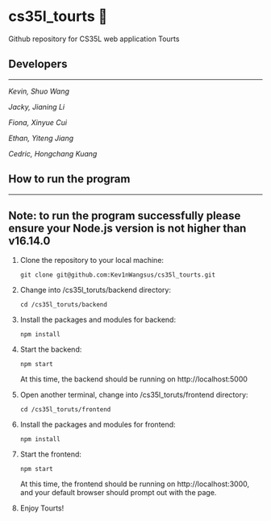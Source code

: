 # **cs35l_tourts 🎾**

Github repository for CS35L web application Tourts 

## **Developers**

---

*Kevin, Shuo Wang*

*Jacky, Jianing Li*

*Fiona, Xinyue Cui*

*Ethan, Yiteng Jiang*

*Cedric, Hongchang Kuang*

## **How to run the program**

---

## **Note: to run the program successfully please ensure your Node.js version is not higher than v16.14.0**

1. Clone the repository to your local machine:

    `git clone git@github.com:Kev1nWangsus/cs35l_tourts.git`

2. Change into /cs35l_toruts/backend directory:

    `cd /cs35l_toruts/backend`

3. Install the packages and modules for backend:
    
    `npm install`

4. Start the backend:

    `npm start`

    At this time, the backend should be running on http://localhost:5000

5. Open another terminal, change into /cs35l_toruts/frontend directory:

    `cd /cs35l_toruts/frontend`

6. Install the packages and modules for frontend:
    
    `npm install`

7. Start the frontend:

    `npm start`

    At this time, the frontend should be running on http://localhost:3000, and your default browser should prompt out with the page.

8. Enjoy Tourts!
